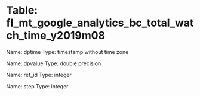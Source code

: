 Table: fl_mt_google_analytics_bc_total_watch_time_y2019m08
==========================================================

Name: dptime
Type: timestamp without time zone

Name: dpvalue
Type: double precision

Name: ref_id
Type: integer

Name: step
Type: integer

